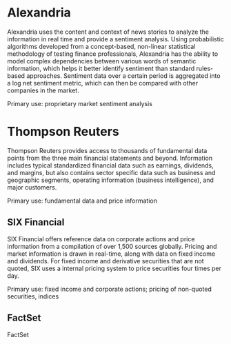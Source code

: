 # Alexandria

Alexandria uses the content and context of news stories to analyze the information in real time and provide a sentiment analysis. Using probabilistic algorithms developed from a concept-based, non-linear statistical methodology of testing finance professionals, Alexandria has the ability to model complex dependencies between various words of semantic information, which helps it better identify sentiment than standard rules-based approaches. Sentiment data over a certain period is aggregated into a log net sentiment metric, which can then be compared with other companies in the market.

Primary use: proprietary market sentiment analysis

# Thompson Reuters

Thompson Reuters provides access to thousands of fundamental data points from the three main financial statements and beyond. Information includes typical standardized financial data such as earnings, dividends, and margins, but also contains sector specific data such as business and geographic segments, operating information (business intelligence), and major customers.  

Primary use: fundamental data and price information

## SIX Financial

SIX Financial offers reference data on corporate actions and price information from a compilation of over 1,500 sources globally. Pricing and market information is drawn in real-time, along with data on fixed income and dividends. For fixed income and derivative securities that are not quoted, SIX uses a internal pricing system to price securities four times per day. 

Primary use: fixed income and corporate actions; pricing of non-quoted securities, indices

## FactSet

FactSet
